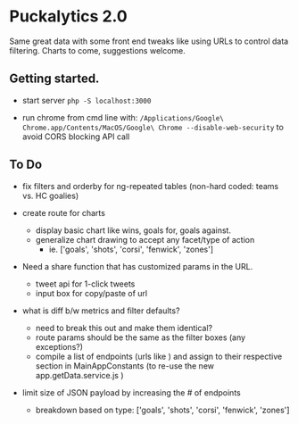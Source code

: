 # Puckalytics 2.0

Same great data with some front end tweaks like using URLs to control data filtering.  Charts to come, suggestions welcome.

## Getting started.

* start server `php -S localhost:3000`

* run chrome from cmd line with: `/Applications/Google\ Chrome.app/Contents/MacOS/Google\ Chrome --disable-web-security` to avoid CORS blocking API call

## To Do

* fix filters and orderby for ng-repeated tables (non-hard coded: teams vs. HC goalies)
* create route for charts
	* display basic chart like wins, goals for, goals against.
	* generalize chart drawing to accept any facet/type of action
		* ie. ['goals', 'shots', 'corsi', 'fenwick', 'zones']

* Need a share function that has customized params in the URL.
	* tweet api for 1-click tweets
	* input box for copy/paste of url
* what is diff b/w metrics and filter defaults?
	* need to break this out and make them identical? 
	* route params should be the same as the filter boxes (any exceptions?)
	* compile a list of endpoints (urls like ) and assign to their respective section in MainAppConstants (to re-use the new app.getData.service.js )

* limit size of JSON payload by increasing the # of endpoints
	* breakdown based on type: ['goals', 'shots', 'corsi', 'fenwick', 'zones']